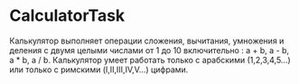 # CalculatorTask
Калькулятор выполняет операции сложения, вычитания, умножения и деления с двумя целыми числами от 1 до 10 включительно : a + b, a - b, a * b, a / b. Калькулятор умеет работать только с арабскими (1,2,3,4,5…) или только с римскими (I,II,III,IV,V…) цифрами.
